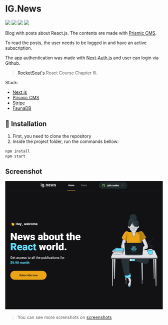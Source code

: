 # IG.News
<img src="https://img.shields.io/badge/React-20232A?style=for-the-badge&logo=react&logoColor=61DAFB" /> <img src="https://img.shields.io/badge/next.js-000000?style=for-the-badge&logo=nextdotjs&logoColor=white" /> <img src="https://img.shields.io/badge/TypeScript-007ACC?style=for-the-badge&logo=typescript&logoColor=white" /> <img src="https://img.shields.io/badge/Sass-CC6699?style=for-the-badge&logo=sass&logoColor=white" />

Blog with posts about React.js. The contents are made with [Prismic CMS](https://prismic.io/).

To read the posts, the user needs to be logged in and have an active subscription.

The app authentication was made with [Next-Auth.js](https://next-auth.js.org/) and user can login via Github.

> <a href="https://rocketseat.com.br/"> RocketSeat's </a> React Course Chapter III.

Stack:
- [Next.js](https://nextjs.org/)
- [Prismic CMS](https://prismic.io/)
- [Stripe](https://stripe.com/)
- [FaunaDB](https://fauna.com/)

## 🚀 Installation

1. First, you need to clone the repository
2. Inside the project folder, run the commands bellow:

```
npm install
npm start
```

## Screenshot
<p align="center">
  <img src="/screenshots/home-page.png" alt="app screenshot" width="750">
</p>

> You can see more screnshots on [screenshots](https://github.com/joaoantoniocoelho/ig.news/tree/master/screenshots) 
